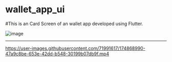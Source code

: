# wallet_app_ui

#This is an Card Screen of an wallet app developed using Flutter.

![image](https://user-images.githubusercontent.com/71991617/175016665-464857a5-4446-406d-a858-80dfe5c03ce0.png)



--------------------------------------------------------------------------------------------------------

https://user-images.githubusercontent.com/71991617/174868990-47a9c8be-653e-42dd-b548-30199b07db9f.mp4

